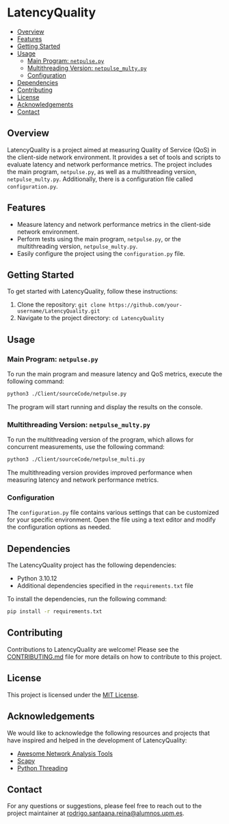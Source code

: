 # LatencyQuality

- [Overview](#overview)
- [Features](#features)
- [Getting Started](#getting-started)
- [Usage](#usage)
  - [Main Program: `netpulse.py`](#main-program-netpulsepy)
  - [Multithreading Version: `netpulse_multy.py`](#multithreading-version-netpulse_multypy)
  - [Configuration](#configuration)
- [Dependencies](#dependencies)
- [Contributing](#contributing)
- [License](#license)
- [Acknowledgements](#acknowledgements)
- [Contact](#contact)

## Overview

LatencyQuality is a project aimed at measuring Quality of Service (QoS) in the client-side network environment. It provides a set of tools and scripts to evaluate latency and network performance metrics. The project includes the main program, `netpulse.py`, as well as a multithreading version, `netpulse_multy.py`. Additionally, there is a configuration file called `configuration.py`.

## Features

- Measure latency and network performance metrics in the client-side network environment.
- Perform tests using the main program, `netpulse.py`, or the multithreading version, `netpulse_multy.py`.
- Easily configure the project using the `configuration.py` file.

## Getting Started

To get started with LatencyQuality, follow these instructions:

1. Clone the repository: `git clone https://github.com/your-username/LatencyQuality.git`
2. Navigate to the project directory: `cd LatencyQuality`

## Usage

### Main Program: `netpulse.py`

To run the main program and measure latency and QoS metrics, execute the following command:

```bash
python3 ./Client/sourceCode/netpulse.py
```

The program will start running and display the results on the console.

### Multithreading Version: `netpulse_multy.py`

To run the multithreading version of the program, which allows for concurrent measurements, use the following command:


```bash
python3 ./Client/sourceCode/netpulse_multi.py
```

The multithreading version provides improved performance when measuring latency and network performance metrics.

### Configuration

The `configuration.py` file contains various settings that can be customized for your specific environment. Open the file using a text editor and modify the configuration options as needed.

## Dependencies

The LatencyQuality project has the following dependencies:

- Python 3.10.12
- Additional dependencies specified in the `requirements.txt` file

To install the dependencies, run the following command:

```bash
pip install -r requirements.txt
```

## Contributing

Contributions to LatencyQuality are welcome! Please see the [CONTRIBUTING.md](CONTRIBUTING.md) file for more details on how to contribute to this project.

## License

This project is licensed under the [MIT License](LICENSE).

## Acknowledgements

We would like to acknowledge the following resources and projects that have inspired and helped in the development of LatencyQuality:

- [Awesome Network Analysis Tools](https://github.com/caesar0301/awesome-network-analysis)
- [Scapy](https://scapy.net/)
- [Python Threading](https://docs.python.org/3/library/threading.html)

## Contact

For any questions or suggestions, please feel free to reach out to the project maintainer at [rodrigo.santaana.reina@alumnos.upm.es](rodrigo.santaana.reina@alumnos.upm.es).
